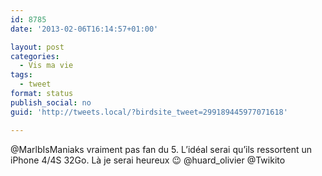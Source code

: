```yaml
---
id: 8785
date: '2013-02-06T16:14:57+01:00'

layout: post
categories:
  - Vis ma vie
tags:
  - tweet
format: status
publish_social: no
guid: 'http://tweets.local/?birdsite_tweet=299189445977071618'

---
```


@MarlbIsManiaks vraiment pas fan du 5. L’idéal serai qu’ils ressortent un iPhone 4/4S 32Go. Là je serai heureux 😉 @huard\_olivier @Twikito